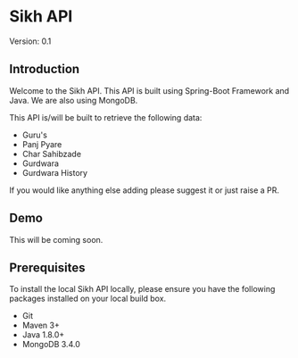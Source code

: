 # Sikh API

Version: 0.1

## Introduction

Welcome to the Sikh API. This API is built using Spring-Boot Framework and Java. We are also using MongoDB.

This API is/will be built to retrieve the following data:

* Guru's
* Panj Pyare
* Char Sahibzade
* Gurdwara
* Gurdwara History

If you would like anything else adding please suggest it or just raise a PR.

## Demo
This will be coming soon.

## Prerequisites

To install the local Sikh API locally, please ensure you have the following packages installed on your local build box.

* Git
* Maven 3+
* Java 1.8.0+
* MongoDB 3.4.0
